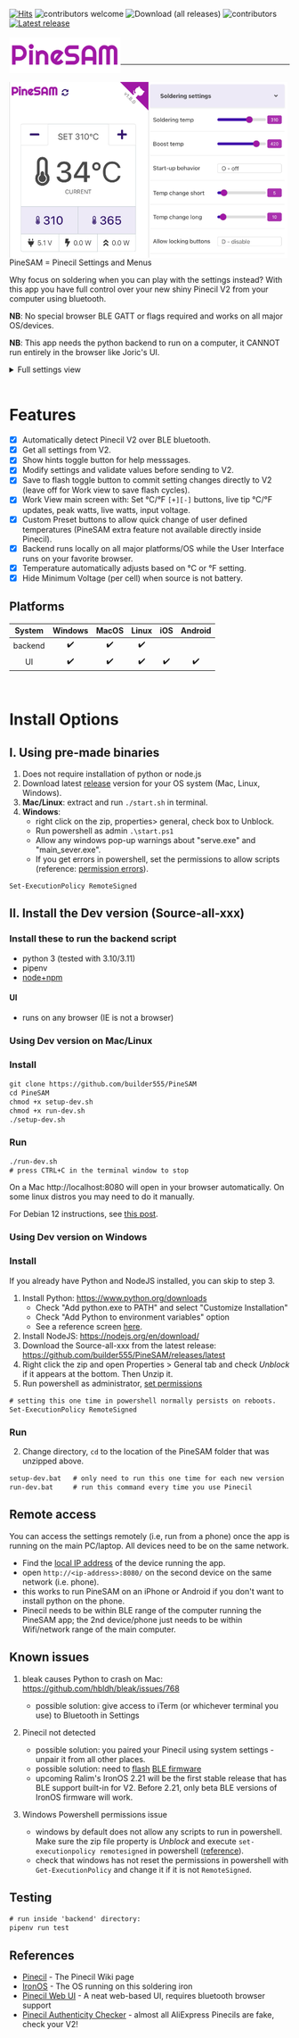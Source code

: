 [![Hits](https://hits.seeyoufarm.com/api/count/incr/badge.svg?url=https%3A%2F%2Fgithub.com%2Fbuilder555%2FPineSAM&count_bg=%23FF00BF&title_bg=%23625E5E&icon=pre-commit.svg&icon_color=%23E7E7E7&title=hits&edge_flat=false)](https://hits.seeyoufarm.com)
![contributors welcome](https://img.shields.io/badge/contributors-welcome-A017A5)
![Download (all releases)](https://img.shields.io/github/downloads/builder555/pinesam/total?color=7700b3)
![contributors](https://img.shields.io/github/contributors-anon/builder555/pinesam?color=7700b3)
[![Latest release](https://img.shields.io/github/v/release/builder555/pinesam?color=5500ff)](https://github.com/builder555/PineSAM/releases/latest)
<br><br>
<img src="./images/PineSAM_logo-A017A5.png" align="left" width="200" height="64" style="float:left"> <br><br>
***
<br>
<img src="./screenshot.png" align="right" width="500" style="float:left">


PineSAM = Pinecil Settings and Menus

Why focus on soldering when you can play with the settings instead? With this app you have full control over your new shiny Pinecil V2 from your computer using bluetooth.


**NB**: No special browser BLE GATT or flags required and works on all major OS/devices.

**NB**: This app needs the python backend to run on a computer, it CANNOT run entirely in the browser like Joric's UI.

<details>
  <summary>Full settings view</summary>
  <p>
    <img src="./full_settings.png"/>
  </p>
</details>
<div style="clear:both;">&nbsp;</div>

# Features

- [x] Automatically detect Pinecil V2 over BLE bluetooth.
- [x] Get all settings from V2.
- [X] Show hints toggle button for help messsages.
- [X] Modify settings and validate values before sending to V2.
- [X] Save to flash toggle button to commit setting changes directly to V2 (leave off for Work view to save flash cycles).
- [X] Work View main screen with: Set °C/°F `[+][-]` buttons, live tip °C/°F updates, peak watts, live watts, input voltage.
- [X] Custom Preset buttons to allow quick change of user defined temperatures (PineSAM extra feature not available directly inside Pinecil).
- [X] Backend runs locally on all major platforms/OS while the User Interface runs on your favorite browser.
- [X] Temperature automatically adjusts based on °C or °F setting.
- [X] Hide Minimum Voltage (per cell) when source is not battery.

## Platforms
 | System  | Windows | MacOS | Linux | iOS | Android|
 | :-----: | :-----: | :---: | :---: | :-: | :----: |
 | backend |:heavy_check_mark:|:heavy_check_mark:|:heavy_check_mark:|
 | UI      |:heavy_check_mark:|:heavy_check_mark:|:heavy_check_mark:|:heavy_check_mark:|:heavy_check_mark:|
<br>

# Install Options

## I. Using pre-made binaries

1. Does not require installation of python or node.js
2. Download latest [release](https://github.com/builder555/PineSAM/releases/latest) version for your OS system (Mac, Linux, Windows).
2. **Mac/Linux**: extract and run `./start.sh` in terminal.
3. **Windows**: 
   * right click on the zip, properties> general, check box to Unblock.
   * Run powershell as admin `.\start.ps1`
   * Allow any windows pop-up warnings about "serve.exe" and "main_sever.exe".
   * If you get errors in powershell, set the permissions to allow scripts (reference: [permission errors](https://lazyadmin.nl/powershell/running-scripts-is-disabled-on-this-system/)).
   
```shell
Set-ExecutionPolicy RemoteSigned
```


## II. Install the Dev version (Source-all-xxx)
### Install these to run the backend script
- python 3 (tested with 3.10/3.11)
- pipenv
- [node+npm](https://nodejs.org/en/download/)
#### UI
- runs on any browser (IE is not a browser)

### Using Dev version on Mac/Linux

### Install

```shell
git clone https://github.com/builder555/PineSAM
cd PineSAM
chmod +x setup-dev.sh
chmod +x run-dev.sh
./setup-dev.sh
```

### Run
```shell
./run-dev.sh
# press CTRL+C in the terminal window to stop
```

On a Mac http://localhost:8080 will open in your browser automatically. On some linux distros you may need to do it manually.

For Debian 12 instructions, see [this post](https://github.com/builder555/PineSAM/discussions/47#discussion-4884758).


### Using Dev version on Windows

### Install
If you already have Python and NodeJS installed, you can skip to step 3.

1. Install Python: https://www.python.org/downloads
    * Check "Add python.exe to PATH" and select "Customize Installation"
    * Check "Add Python to environment variables" option
    * See a reference screen [here](https://github.com/builder555/PineSAM/discussions/7#discussion-4862766).
2. Install NodeJS: https://nodejs.org/en/download/
3. Download the Source-all-xxx from the latest release: https://github.com/builder555/PineSAM/releases/latest
4. Right click the zip and open Properties > General tab and check _Unblock_ if it appears at the bottom. Then Unzip it.
5. Run powershell as administrator, [set permissions](https://lazyadmin.nl/powershell/running-scripts-is-disabled-on-this-system/)
```shell
# setting this one time in powershell normally persists on reboots.
Set-ExecutionPolicy RemoteSigned
```
### Run
2. Change directory, `cd` to the location of the PineSAM folder that was unzipped above.
```shell
setup-dev.bat   # only need to run this one time for each new version
run-dev.bat     # run this command every time you use Pinecil
```

## Remote access

You can access the settings remotely (i.e, run from a phone) once the app is running on the main PC/laptop. All devices need to be on the same network.

* Find the [local IP address](https://lifehacker.com/how-to-find-your-local-and-external-ip-address-5833108) of the device running the app.
* open `http://<ip-address>:8080/` on the second device on the same network (i.e. phone).
* this works to run PineSAM on an iPhone or Android if you don't want to install python on the phone.
* Pinecil needs to be within BLE range of the computer running the PineSAM app; the 2nd device/phone just needs to be within Wifi/network range of the main computer.

## Known issues
1. bleak causes Python to crash on Mac: https://github.com/hbldh/bleak/issues/768
    * possible solution: give access to iTerm (or whichever terminal you use) to Bluetooth in Settings
2. Pinecil not detected
    * possible solution: you paired your Pinecil using system settings - unpair it from all other places.
    * possible solution: need to [flash](https://github.com/Ralim/IronOS/discussions/1518#discussioncomment-4866637) [BLE firmware](https://github.com/builder555/PineSAM/files/10797411/Pinecilv2_EN.zip)
    * upcoming Ralim's IronOS 2.21 will be the first stable release that has BLE support built-in for V2. Before 2.21, only beta BLE versions of IronOS firmware will work.
    
3. Windows Powershell permissions issue
    * windows by default does not allow any scripts to run in powershell. Make sure the zip file property is _Unblock_ and execute `set-executionpolicy remotesigned` in powershell ([reference](https://lazyadmin.nl/powershell/running-scripts-is-disabled-on-this-system/)).
    * check that windows has not reset the permissions in powershell with `Get-ExecutionPolicy` and change it if it is not `RemoteSigned`.


## Testing

```shell
# run inside 'backend' directory:
pipenv run test
```

## References

- [Pinecil](https://wiki.pine64.org/wiki/Pinecil) - The Pinecil Wiki page
- [IronOS](https://github.com/Ralim/IronOS) - The OS running on this soldering iron
- [Pinecil Web UI](https://github.com/joric/pinecil) - A neat web-based UI, requires bluetooth browser support
- [Pinecil Authenticity Checker](https://pinecil.pine64.org/) - almost all AliExpress Pinecils are fake, check your V2!
